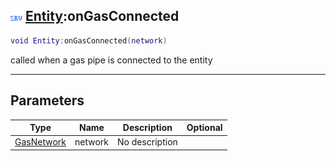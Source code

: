 ## ![server](../../.gitbook/assets/server.png) [Entity](./readme/entity.md):onGasConnected

```lua
void Entity:onGasConnected(network)
```

called when a gas pipe is connected to the entity

------
## Parameters

| Type   | Name | Description | Optional |
| ------ | ---- | ----------- | -------: |
| [GasNetwork](./readme/gasnetwork.md) | network | No description |  |


